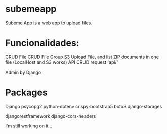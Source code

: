 # subemeapp
Subeme App is a web app to upload files.

# Funcionalidades:

CRUD File
CRUD File Group
S3 Upload File, and list
ZIP documents in one file (LocalHost and S3 works)
API CRUD request 'api/'


Admin by Django

# Packages

Django
psycopg2
python-dotenv
crispy-bootstrap5
boto3
django-storages

djangorestframework
django-cors-headers

I'm still working on it...


